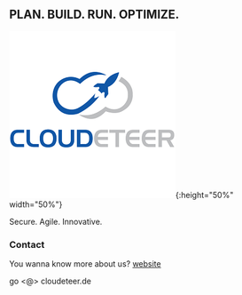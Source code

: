 ## PLAN. BUILD. RUN. OPTIMIZE.

![cdt](https://github.com/cloudeteer/blog/raw/master/CDT-Logo_300x300.png){:height="50%" width="50%"}

Secure. Agile. Innovative.

### Contact

You wanna know more about us? [website](https://cloudeteer.de) 

go <@> cloudeteer.de
